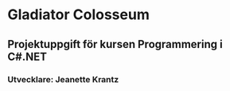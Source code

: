 # Gladiator Colosseum
## Projektuppgift för kursen Programmering i C#.NET

### Utvecklare: Jeanette Krantz